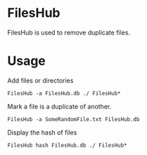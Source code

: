FilesHub
========

FilesHub is used to remove duplicate files.

Usage
======

Add files or directories
```
FilesHub -a FilesHub.db ./ FilesHub*
```

Mark a file is a duplicate of another.
```
FilesHub -a SomeRandomFile.txt FilesHub.db
```

Display the hash of files
```
FilesHub hash FilesHub.db ./ FilesHub*
```

